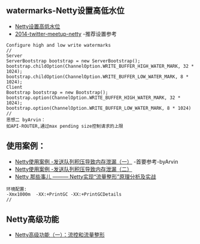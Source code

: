 ## watermarks-Netty设置高低水位
- [Netty设置高低水位](https://www.cnblogs.com/eaglediao/p/6959793.html)
- [2014-twitter-meetup-netty](http://normanmaurer.me/presentations/2014-twitter-meetup-netty/slides.html#10.0) -推荐设置参考
```
Configure high and low write watermarks
//
Server
ServerBootstrap bootstrap = new ServerBootstrap();
bootstrap.childOption(ChannelOption.WRITE_BUFFER_HIGH_WATER_MARK, 32 * 1024);
bootstrap.childOption(ChannelOption.WRITE_BUFFER_LOW_WATER_MARK, 8 * 1024);
Client
Bootstrap bootstrap = new Bootstrap();
bootstrap.option(ChannelOption.WRITE_BUFFER_HIGH_WATER_MARK, 32 * 1024);
bootstrap.option(ChannelOption.WRITE_BUFFER_LOW_WATER_MARK, 8 * 1024)
//
思想二 byArvin：
如API-ROUTER,通过max pending size控制请求的上限
```
## 使用案例：
- [Netty使用案例 -发送队列积压导致内存泄漏（一）](https://blog.csdn.net/u013642886/article/details/86632752) -首要参考-byArvin
- [Netty使用案例 -发送队列积压导致内存泄漏（二）](https://blog.csdn.net/u013642886/article/details/86633786)
- [Netty 那些事儿 ——— Netty实现“流量整形”原理分析及实战](https://www.jianshu.com/p/bea1b4ea8402)
```
环境配置:
-Xmx1000m  -XX:+PrintGC -XX:+PrintGCDetails 
//

```

## Netty高级功能
- [Netty高级功能（一）：流控和流量整形](https://www.jianshu.com/p/6c4a7cbbe2b5)